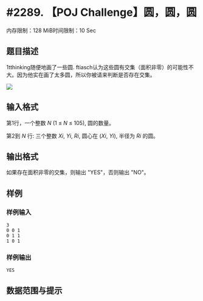 # #2289. 【POJ Challenge】圆，圆，圆

内存限制：128 MiB时间限制：10 Sec

## 题目描述

1tthinking随便地画了一些圆. ftiasch认为这些圆有交集（面积非零）的可能性不大。因为他实在画了太多圆，所以你被请来判断是否存在交集。

![](http://media.openjudge.cn/images/g3199_1.png)

## 输入格式

第1行，一个整数 *N* (1 &le; *N* &le; 105), 圆的数量。

第2到 *N* 行: 三个整数 *Xi*, *Yi*, *Ri*, 圆心在 (*Xi*, *Yi*), 半径为 *Ri* 的圆。

## 输出格式

  
如果存在面积非零的交集，则输出 "YES"，否则输出 "NO"。

## 样例

### 样例输入

    
    
    3
    0 0 1
    0 1 1
    1 0 1
    
    

### 样例输出

    
    YES
    
    

## 数据范围与提示
